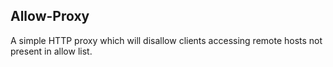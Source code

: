Allow-Proxy
---

A simple HTTP proxy which will disallow clients accessing remote hosts not present in allow list.
